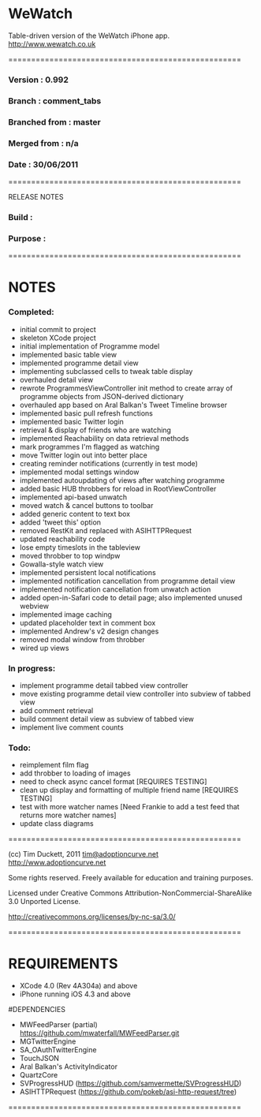 # WeWatch

Table-driven version of the WeWatch iPhone app.
http://www.wewatch.co.uk

===================================================

### Version         :   0.992
### Branch          :   comment_tabs
### Branched from   :   master
### Merged from     :   n/a
### Date            :   30/06/2011

===================================================

RELEASE NOTES

### Build           :   
### Purpose         :   

===================================================
# NOTES

### Completed:

- initial commit to project
- skeleton XCode project
- initial implementation of Programme model
- implemented basic table view
- implemented programme detail view
- implementing subclassed cells to tweak table display
- overhauled detail view
- rewrote ProgrammesViewController init method to create array of programme objects from JSON-derived dictionary
- overhauled app based on Aral Balkan's Tweet Timeline browser
- implemented basic pull refresh functions
- implemented basic Twitter login
- retrieval & display of friends who are watching
- implemented Reachability on data retrieval methods
- mark programmes I'm flagged as watching
- move Twitter login out into better place
- creating reminder notifications (currently in test mode)
- implemented modal settings window
- implemented autoupdating of views after watching programme
- added basic HUB throbbers for reload in RootViewController
- implemented api-based unwatch
- moved watch & cancel buttons to toolbar
- added generic content to text box
- added 'tweet this' option
- removed RestKit and replaced with ASIHTTPRequest
- updated reachability code
- lose empty timeslots in the tableview
- moved throbber to top windpw
- Gowalla-style watch view
- implemented persistent local notifications
- implemented notification cancellation from programme detail view
- implemented notification cancellation from unwatch action
- added open-in-Safari code to detail page; also implemented unused webview
- implemented image caching
- updated placeholder text in comment box
- implemented Andrew's v2 design changes
- removed modal window from throbber
- wired up views

### In progress:
- implement programme detail tabbed view controller
- move existing programme detail view controller into subview of tabbed view
- add comment retrieval
- build comment detail view as subview of tabbed view
- implement live comment counts

### Todo:
- reimplement film flag
- add throbber to loading of images
- need to check async cancel format [REQUIRES TESTING]
- clean up display and formatting of multiple friend name [REQUIRES TESTING]
- test with more watcher names [Need Frankie to add a test feed that returns more watcher names]
- update class diagrams

===================================================

(cc) Tim Duckett, 2011
tim@adoptioncurve.net
http://www.adoptioncurve.net

Some rights reserved.  Freely available for
education and training purposes.

Licensed under Creative Commons
Attribution-NonCommercial-ShareAlike 3.0
Unported License.

http://creativecommons.org/licenses/by-nc-sa/3.0/

===================================================

# REQUIREMENTS

- XCode 4.0 (Rev 4A304a) and above
- iPhone running iOS 4.3 and above

#DEPENDENCIES

- MWFeedParser (partial) https://github.com/mwaterfall/MWFeedParser.git
- MGTwitterEngine
- SA_OAuthTwitterEngine
- TouchJSON
- Aral Balkan's ActivityIndicator
- QuartzCore
- SVProgressHUD (https://github.com/samvermette/SVProgressHUD)
- ASIHTTPRequest (https://github.com/pokeb/asi-http-request/tree)

===================================================
